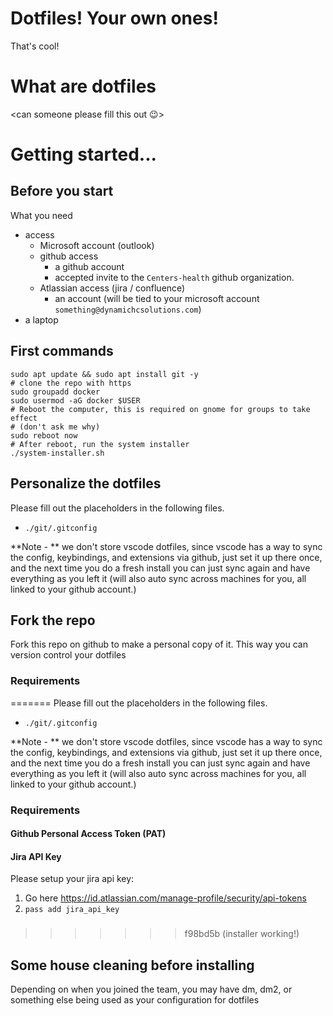 # Dotfiles! Your own ones!

That's cool!

# What are dotfiles

<can someone please fill this out 😉>

# Getting started...

## Before you start

What you need
- access
    - Microsoft account (outlook)
    - github access
        - a github account
        - accepted invite to the `Centers-health` github organization.
    - Atlassian access (jira / confluence)
        - an account (will be tied to your microsoft account `something@dynamichcsolutions.com`)
- a laptop

## First commands

```shell
sudo apt update && sudo apt install git -y
# clone the repo with https
sudo groupadd docker
sudo usermod -aG docker $USER
# Reboot the computer, this is required on gnome for groups to take effect
# (don't ask me why)
sudo reboot now
# After reboot, run the system installer
./system-installer.sh
```
## Personalize the dotfiles

Please fill out the placeholders in the following files.

- `./git/.gitconfig`

**Note - ** we don't store vscode dotfiles, since vscode has a way to sync the config, keybindings, and extensions via github, just set it up there once, and the next time you do a fresh install you can just sync again and have everything as you left it (will also auto sync across machines for you, all linked to your github account.)

## Fork the repo

Fork this repo on github to make a personal copy of it. This way you can version
control your dotfiles


### Requirements
=======
Please fill out the placeholders in the following files.

- `./git/.gitconfig`

**Note - ** we don't store vscode dotfiles, since vscode has a way to sync the config, keybindings, and extensions via github, just set it up there once, and the next time you do a fresh install you can just sync again and have everything as you left it (will also auto sync across machines for you, all linked to your github account.)

### Requirements

#### Github Personal Access Token (PAT)
#### Jira API Key
Please setup your jira api key:

1. Go here https://id.atlassian.com/manage-profile/security/api-tokens
2. `pass add jira_api_key`

###
>>>>>>> f98bd5b (installer working!)

## Some house cleaning before installing

Depending on when you joined the team, you may have dm, dm2, or something else
being used as your configuration for dotfiles
